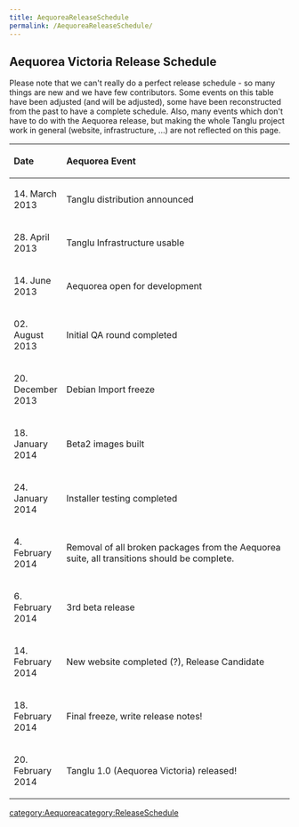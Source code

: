 ```yaml
---
title: AequoreaReleaseSchedule
permalink: /AequoreaReleaseSchedule/
---
```


Aequorea Victoria Release Schedule
----------------------------------

Please note that we can't really do a perfect release schedule - so many things are new and we have few contributors. Some events on this table have been adjusted (and will be adjusted), some have been reconstructed from the past to have a complete schedule. Also, many events which don't have to do with the Aequorea release, but making the whole Tanglu project work in general (website, infrastructure, ...) are not reflected on this page.

<table>
<colgroup>
<col width="14%" />
<col width="86%" />
</colgroup>
<thead>
<tr class="header">
<th align="left"><p>Date</p></th>
<th align="left"><p>Aequorea Event</p></th>
</tr>
</thead>
<tbody>
<tr class="odd">
<td align="left"><p>14. March 2013</p></td>
<td align="left"><p>Tanglu distribution announced</p></td>
</tr>
<tr class="even">
<td align="left"><p>28. April 2013</p></td>
<td align="left"><p>Tanglu Infrastructure usable</p></td>
</tr>
<tr class="odd">
<td align="left"><p>14. June 2013</p></td>
<td align="left"><p>Aequorea open for development</p></td>
</tr>
<tr class="even">
<td align="left"><p>02. August 2013</p></td>
<td align="left"><p>Initial QA round completed</p></td>
</tr>
<tr class="odd">
<td align="left"><p>20. December 2013</p></td>
<td align="left"><p>Debian Import freeze</p></td>
</tr>
<tr class="even">
<td align="left"><p>18. January 2014</p></td>
<td align="left"><p>Beta2 images built</p></td>
</tr>
<tr class="odd">
<td align="left"><p>24. January 2014</p></td>
<td align="left"><p>Installer testing completed</p></td>
</tr>
<tr class="even">
<td align="left"><p>4. February 2014</p></td>
<td align="left"><p>Removal of all broken packages from the Aequorea suite, all transitions should be complete.</p></td>
</tr>
<tr class="odd">
<td align="left"><p>6. February 2014</p></td>
<td align="left"><p>3rd beta release</p></td>
</tr>
<tr class="even">
<td align="left"><p>14. February 2014</p></td>
<td align="left"><p>New website completed (?), Release Candidate</p></td>
</tr>
<tr class="odd">
<td align="left"><p>18. February 2014</p></td>
<td align="left"><p>Final freeze, write release notes!</p></td>
</tr>
<tr class="even">
<td align="left"><p>20. February 2014</p></td>
<td align="left"><p>Tanglu 1.0 (Aequorea Victoria) released!</p></td>
</tr>
</tbody>
</table>

[category:Aequorea](/category:Aequorea "wikilink")[category:ReleaseSchedule](/category:ReleaseSchedule "wikilink")